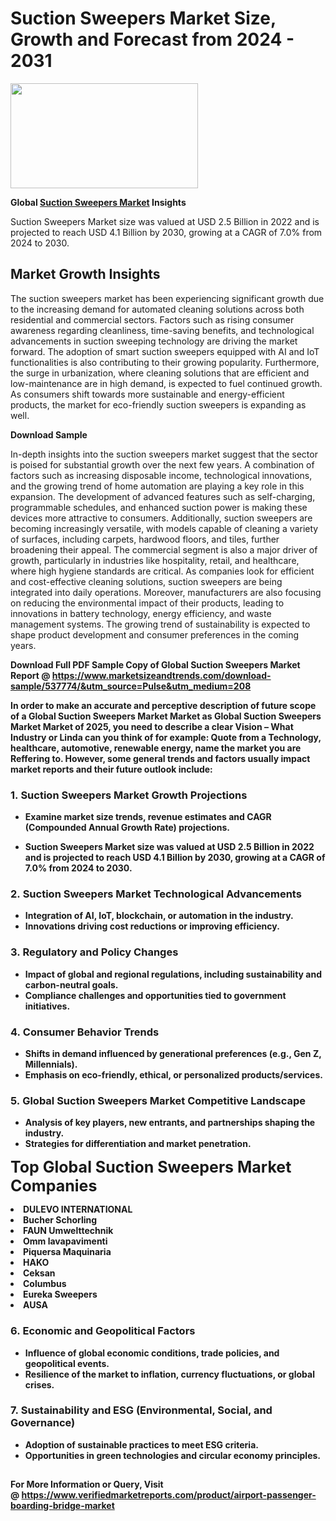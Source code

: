 <H1>Suction Sweepers Market Size, Growth and Forecast from 2024 - 2031</H1><img class="aligncenter size-medium wp-image-584254" src="https://thirdeyenews.in/wp-content/uploads/2024/09/Global-Market-Research-300x168.jpeg" alt="" width="300" height="168" /><p><strong>Global&nbsp;<a href="https://www.marketsizeandtrends.com/download-sample/537774/&amp;utm_source=Pulse&amp;utm_medium=208">Suction Sweepers Market</a> Insights</strong></p><p>Suction Sweepers Market size was valued at USD 2.5 Billion in 2022 and is projected to reach USD 4.1 Billion by 2030, growing at a CAGR of 7.0% from 2024 to 2030.</p><p><h2>Market Growth Insights</h2> The suction sweepers market has been experiencing significant growth due to the increasing demand for automated cleaning solutions across both residential and commercial sectors. Factors such as rising consumer awareness regarding cleanliness, time-saving benefits, and technological advancements in suction sweeping technology are driving the market forward. The adoption of smart suction sweepers equipped with AI and IoT functionalities is also contributing to their growing popularity. Furthermore, the surge in urbanization, where cleaning solutions that are efficient and low-maintenance are in high demand, is expected to fuel continued growth. As consumers shift towards more sustainable and energy-efficient products, the market for eco-friendly suction sweepers is expanding as well. <p><strong>Download Sample</strong></p> <p>In-depth insights into the suction sweepers market suggest that the sector is poised for substantial growth over the next few years. A combination of factors such as increasing disposable income, technological innovations, and the growing trend of home automation are playing a key role in this expansion. The development of advanced features such as self-charging, programmable schedules, and enhanced suction power is making these devices more attractive to consumers. Additionally, suction sweepers are becoming increasingly versatile, with models capable of cleaning a variety of surfaces, including carpets, hardwood floors, and tiles, further broadening their appeal. The commercial segment is also a major driver of growth, particularly in industries like hospitality, retail, and healthcare, where high hygiene standards are critical. As companies look for efficient and cost-effective cleaning solutions, suction sweepers are being integrated into daily operations. Moreover, manufacturers are also focusing on reducing the environmental impact of their products, leading to innovations in battery technology, energy efficiency, and waste management systems. The growing trend of sustainability is expected to shape product development and consumer preferences in the coming years. <p><strong></p><p><span class=""><strong>Download Full PDF Sample Copy of Global Suction Sweepers Market Report</strong> @ <a href="https://www.marketsizeandtrends.com/download-sample/537774/&amp;utm_source=Pulse&amp;utm_medium=208" target="_blank">https://www.marketsizeandtrends.com/download-sample/537774/&amp;utm_source=Pulse&amp;utm_medium=208</a></span></p><p>In order to make an accurate and perceptive description of future scope of a Global&nbsp;Suction Sweepers Market Market as Global&nbsp;Suction Sweepers Market Market of 2025, you need to describe a clear Vision &ndash; What Industry or Linda can you think of for example: Quote from a Technology, healthcare, automotive, renewable energy, name the market you are Reffering to. However, some general trends and factors usually impact market reports and their future outlook include:</p><h3>1.&nbsp;<strong>Suction Sweepers Market Growth Projections</strong></h3><ul><li>Examine market size trends, revenue estimates and CAGR (Compounded Annual Growth Rate) projections.</li><li><p>Suction Sweepers Market size was valued at USD 2.5 Billion in 2022 and is projected to reach USD 4.1 Billion by 2030, growing at a CAGR of 7.0% from 2024 to 2030.</p></li></ul><h3>2.&nbsp;<strong>Suction Sweepers Market Technological Advancements</strong></h3><ul><li>Integration of AI, IoT, blockchain, or automation in the industry.</li><li>Innovations driving cost reductions or improving efficiency.</li></ul><h3>3.&nbsp;<strong>Regulatory and Policy Changes</strong></h3><ul><li>Impact of global and regional regulations, including sustainability and carbon-neutral goals.</li><li>Compliance challenges and opportunities tied to government initiatives.</li></ul><h3>4.&nbsp;<strong>Consumer Behavior Trends</strong></h3><ul><li>Shifts in demand influenced by generational preferences (e.g., Gen Z, Millennials).</li><li>Emphasis on eco-friendly, ethical, or personalized products/services.</li></ul><h3>5.&nbsp;<strong>Global Suction Sweepers Market Competitive Landscape</strong></h3><ul><li>Analysis of key players, new entrants, and partnerships shaping the industry.</li><li>Strategies for differentiation and market penetration.</li></ul><p data-pm-slice="1 1 []"><span style="color: inherit; font-family: inherit; font-size: 25px;">Top Global Suction Sweepers Market Companies</span></p><div class="" data-test-id=""><p><li>DULEVO INTERNATIONAL</li><li> Bucher Schorling</li><li> FAUN Umwelttechnik</li><li> Omm lavapavimenti</li><li> Piquersa Maquinaria</li><li> HAKO</li><li> Ceksan</li><li> Columbus</li><li> Eureka Sweepers</li><li> AUSA</li></p></div><h3>6.&nbsp;<strong>Economic and Geopolitical Factors</strong></h3><ul><li>Influence of global economic conditions, trade policies, and geopolitical events.</li><li>Resilience of the market to inflation, currency fluctuations, or global crises.</li></ul><h3>7.&nbsp;<strong>Sustainability and ESG (Environmental, Social, and Governance)</strong></h3><ul><li>Adoption of sustainable practices to meet ESG criteria.</li><li>Opportunities in green technologies and circular economy principles.</li></ul><h2><strong style="font-size: 14px;">For More Information or Query, Visit @&nbsp;</strong><a style="background-color: #ffffff; font-size: 14px;" href="https://www.marketsizeandtrends.com/report/suction-sweepers-market/" target="_blank">https://www.verifiedmarketreports.com/product/airport-passenger-boarding-bridge-market</a></h2>
